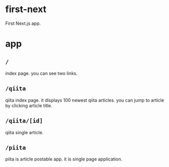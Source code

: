 # first-next

First Next.js app.

# app

## `/`

index page.
you can see two links.

## `/qiita`

qiita index page.
it displays 100 newest qiita articles.
you can jump to article by clicking article title.

## `/qiita/[id]`

qiita single article.

## `/piita`

piita is article postable app.
it is single page application.
